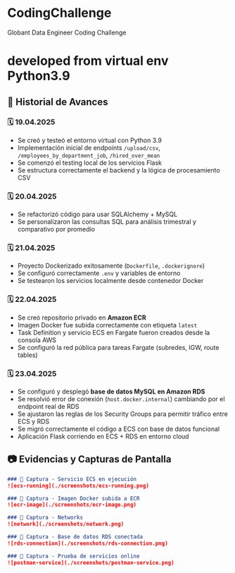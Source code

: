 # CodingChallenge
Globant Data Engineer Coding Challenge

# developed from virtual env Python3.9

## 📅 Historial de Avances

### 🗓️ **19.04.2025**
- Se creó y testeó el entorno virtual con Python 3.9
- Implementación inicial de endpoints `/upload/csv`, `/employees_by_department_job`, `/hired_over_mean`
- Se comenzó el testing local de los servicios Flask
- Se estructura correctamente el backend y la lógica de procesamiento CSV

### 🗓️ **20.04.2025**
- Se refactorizó código para usar SQLAlchemy + MySQL
- Se personalizaron las consultas SQL para análisis trimestral y comparativo por promedio

### 🗓️ **21.04.2025**
- Proyecto Dockerizado exitosamente (`Dockerfile`, `.dockerignore`)
- Se configuró correctamente `.env` y variables de entorno
- Se testearon los servicios localmente desde contenedor Docker

### 🗓️ **22.04.2025**
- Se creó repositorio privado en **Amazon ECR**
- Imagen Docker fue subida correctamente con etiqueta `latest`
- Task Definition y servicio ECS en Fargate fueron creados desde la consola AWS
- Se configuró la red pública para tareas Fargate (subredes, IGW, route tables)

### 🗓️ **23.04.2025**
- Se configuró y desplegó **base de datos MySQL en Amazon RDS**
- Se resolvió error de conexión (`host.docker.internal`) cambiando por el endpoint real de RDS
- Se ajustaron las reglas de los Security Groups para permitir tráfico entre ECS y RDS
- Se migró correctamente el código a ECS con base de datos funcional
- Aplicación Flask corriendo en ECS + RDS en entorno cloud


## 📷 Evidencias y Capturas de Pantalla

```markdown
### 📸 Captura - Servicio ECS en ejecución
![ecs-running](./screenshots/ecs-running.png)

### 📸 Captura - Imagen Docker subida a ECR
![ecr-image](./screenshots/ecr-image.png)

### 📸 Captura - Networks
![network](./screenshots/network.png)

### 📸 Captura - Base de datos RDS conectada
![rds-connection](./screenshots/rds-connection.png)

### 📸 Captura - Prueba de servicios online
![postman-service](./screenshots/postman-service.png)

